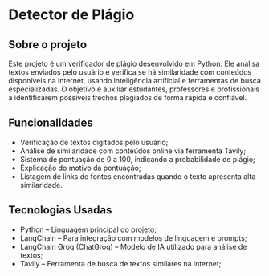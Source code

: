 # Detector de Plágio

## Sobre o projeto
Este projeto é um verificador de plágio desenvolvido em Python. Ele analisa textos enviados pelo usuário e verifica se há similaridade com conteúdos disponíveis na internet, usando inteligência artificial e ferramentas de busca especializadas. O objetivo é auxiliar estudantes, professores e profissionais a identificarem possíveis trechos plagiados de forma rápida e confiável.

## Funcionalidades
- Verificação de textos digitados pelo usuário;
- Análise de similaridade com conteúdos online via ferramenta Tavily;
- Sistema de pontuação de 0 a 100, indicando a probabilidade de plágio;
- Explicação do motivo da pontuação;
- Listagem de links de fontes encontradas quando o texto apresenta alta similaridade.

## Tecnologias Usadas
- Python – Linguagem principal do projeto;
- LangChain – Para integração com modelos de linguagem e prompts;
- LangChain Groq (ChatGroq) – Modelo de IA utilizado para análise de textos;
- Tavily – Ferramenta de busca de textos similares na internet;
